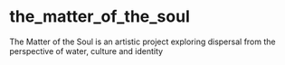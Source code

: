 # the_matter_of_the_soul
The Matter of the Soul is an artistic project exploring dispersal from the perspective of water, culture and identity
